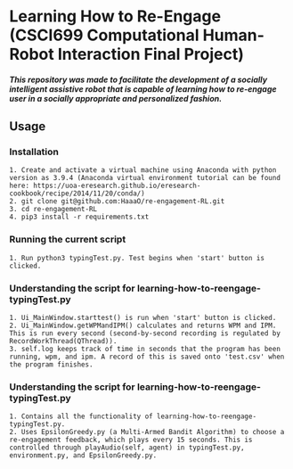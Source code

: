 # Learning How to Re-Engage (CSCI699 Computational Human-Robot Interaction Final Project)

##### This repository was made to facilitate the development of a socially intelligent assistive robot that is capable of learning how to re-engage user in a socially appropriate and personalized fashion.

## Usage

### Installation
```
1. Create and activate a virtual machine using Anaconda with python version as 3.9.4 (Anaconda virtual environment tutorial can be found here: https://uoa-eresearch.github.io/eresearch-cookbook/recipe/2014/11/20/conda/) 
2. git clone git@github.com:HaaaO/re-engagement-RL.git
3. cd re-engagement-RL
4. pip3 install -r requirements.txt
```

### Running the current script
```
1. Run python3 typingTest.py. Test begins when 'start' button is clicked.
```

### Understanding the script for learning-how-to-reengage-typingTest.py
```
1. Ui_MainWindow.starttest() is run when 'start' button is clicked. 
2. Ui_MainWindow.getWPMandIPM() calculates and returns WPM and IPM. This is run every second (second-by-second recording is regulated by RecordWorkThread(QThread)). 
3. self.log keeps track of time in seconds that the program has been running, wpm, and ipm. A record of this is saved onto 'test.csv' when the program finishes.
```

### Understanding the script for learning-how-to-reengage-typingTest.py
```
1. Contains all the functionality of learning-how-to-reengage-typingTest.py.
2. Uses EpsilonGreedy.py (a Multi-Armed Bandit Algorithm) to choose a re-engagement feedback, which plays every 15 seconds. This is controlled through playAudio(self, agent) in typingTest.py, environment.py, and EpsilonGreedy.py.
```
